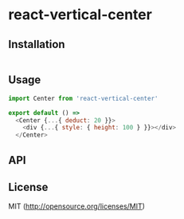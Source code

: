 # react-vertical-center

<!-- [![npm](https://img.shields.io/npm/v/react-vertical-center.svg?style=flat-square)](https://www.npmjs.com/package/react-vertical-center)
[![npm](https://img.shields.io/npm/dm/react-vertical-center.svg?style=flat-square)](https://www.npmjs.com/package/react-vertical-center)
[![Travis](https://img.shields.io/travis/kthjm/react-vertical-center.svg?style=flat-square)](https://travis-ci.org/kthjm/react-vertical-center)
[![Codecov](https://img.shields.io/codecov/c/github/kthjm/react-vertical-center.svg?style=flat-square)](https://codecov.io/gh/kthjm/react-vertical-center)
[![cdn](https://img.shields.io/badge/jsdelivr-latest-e84d3c.svg?style=flat-square)](https://cdn.jsdelivr.net/npm/react-vertical-center/dist/min.js) -->

## Installation
```shell
```
## Usage
```js
import Center from 'react-vertical-center'

export default () =>
  <Center {...{ deduct: 20 }}>
    <div {...{ style: { height: 100 } }}></div>
  </Center>
```
## API
## License
MIT (http://opensource.org/licenses/MIT)

